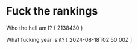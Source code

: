 # Fuck the rankings

Who the hell am I?
{ 2138430 }

What fucking year is it?
[ 2024-08-18T02:50:00Z ]
